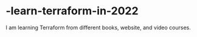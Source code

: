 # -learn-terraform-in-2022
I am learning Terraform from different books, website, and video courses.
